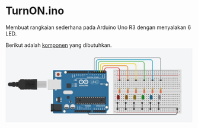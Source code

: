# TurnON.ino
Membuat rangkaian sederhana pada Arduino Uno R3 dengan menyalakan 6 LED.

Berikut adalah [komponen](/Basic%20LED/Components/V1.csv) yang dibutuhkan.
![](/Basic%20LED/TurnON.png)
